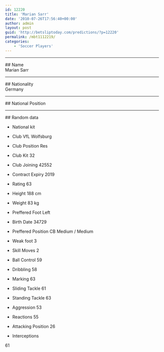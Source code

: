 ```yaml
---
id: 12220
title: 'Marian Sarr'
date: '2010-07-26T17:56:40+00:00'
author: admin
layout: post
guid: 'http://betsliptoday.com/predictions/?p=12220'
permalink: /mbt1112219/
categories:
    - 'Soccer Players'
---
```


- - - - - -

\## Name  
 Marian Sarr

- - - - - -

\## Nationality  
 Germany

- - - - - -

\## National Position

- - - - - -

\## Random data

- National kit
- Club
 VfL Wolfsburg

- Club Position
 Res

- Club Kit
 32

- Club Joining
 42552

- Contract Expiry
 2019

- Rating
 63

- Height
 188 cm

- Weight
 83 kg

- Preffered Foot
 Left

- Birth Date
 34729

- Preffered Position
 CB Medium / Medium

- Weak foot
 3

- Skill Moves
 2

- Ball Control
 59

- Dribbling
 58

- Marking
 63

- Sliding Tackle
 61

- Standing Tackle
 63

- Aggression
 53

- Reactions
 55

- Attacking Position
 26

- Interceptions

 61